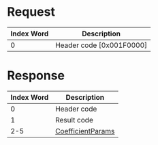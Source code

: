 # Request

| Index Word | Description                |
|------------|----------------------------|
| 0          | Header code \[0x001F0000\] |

# Response

| Index Word | Description                                                       |
|------------|-------------------------------------------------------------------|
| 0          | Header code                                                       |
| 1          | Result code                                                       |
| 2-5        | [CoefficientParams](Camera_Services#CoefficientParams "wikilink") |